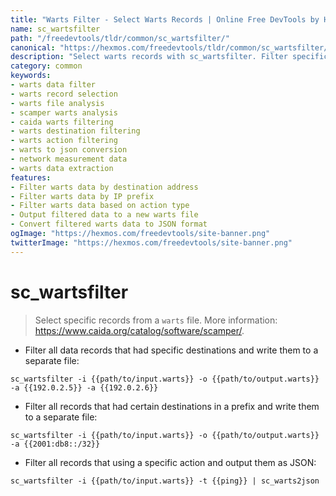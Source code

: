 ```yaml
---
title: "Warts Filter - Select Warts Records | Online Free DevTools by Hexmos"
name: sc_wartsfilter
path: "/freedevtools/tldr/common/sc_wartsfilter/"
canonical: "https://hexmos.com/freedevtools/tldr/common/sc_wartsfilter/"
description: "Select warts records with sc_wartsfilter. Filter specific data by destination or action and output to various formats. Free online tool, no registration required."
category: common
keywords:
- warts data filter
- warts record selection
- warts file analysis
- scamper warts analysis
- caida warts filtering
- warts destination filtering
- warts action filtering
- warts to json conversion
- network measurement data
- warts data extraction
features:
- Filter warts data by destination address
- Filter warts data by IP prefix
- Filter warts data based on action type
- Output filtered data to a new warts file
- Convert filtered warts data to JSON format
ogImage: "https://hexmos.com/freedevtools/site-banner.png"
twitterImage: "https://hexmos.com/freedevtools/site-banner.png"
---
```


# sc_wartsfilter

> Select specific records from a `warts` file.
> More information: <https://www.caida.org/catalog/software/scamper/>.

- Filter all data records that had specific destinations and write them to a separate file:

`sc_wartsfilter -i {{path/to/input.warts}} -o {{path/to/output.warts}} -a {{192.0.2.5}} -a {{192.0.2.6}}`

- Filter all records that had certain destinations in a prefix and write them to a separate file:

`sc_wartsfilter -i {{path/to/input.warts}} -o {{path/to/output.warts}} -a {{2001:db8::/32}}`

- Filter all records that using a specific action and output them as JSON:

`sc_wartsfilter -i {{path/to/input.warts}} -t {{ping}} | sc_warts2json`
